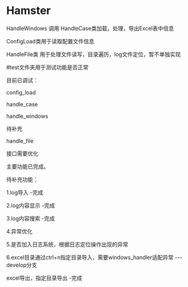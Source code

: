 # Hamster
HandleWindows 调用 HandleCase类加载，处理，导出Excel表中信息

ConfigLoad类用于读取配置文件信息

HandleFile类 用于处理文件读写，目录遍历，log文件定位，暂不单独实现

#test文件夹用于测试功能是否正常

目前已调试：

config_load

handle_case

handle_windows

待补充

handle_file

接口需要优化

主要功能已完成。

待补充功能：

1.log导入   -完成

2.log内容显示 -完成

3.log内容搜索 -完成

4.异常优化

5.是否加入日志系统，根据日志定位操作出现的异常 

6.excel目录通过ctrl+n指定目录导入，需要windows_handler适配异常 ---develop分支

  excel导出，指定目录导出  -完成
